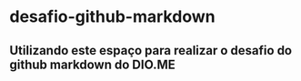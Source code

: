 # desafio-github-markdown

## Utilizando este espaço para realizar o desafio do github markdown do DIO.ME
